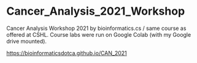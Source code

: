 # Cancer_Analysis_2021_Workshop

Cancer Analysis Workshop 2021 by bioinformatics.cs / same course as offered at CSHL. Course labs were run on Google Colab (with my Google drive mounted).

https://bioinformaticsdotca.github.io/CAN_2021
